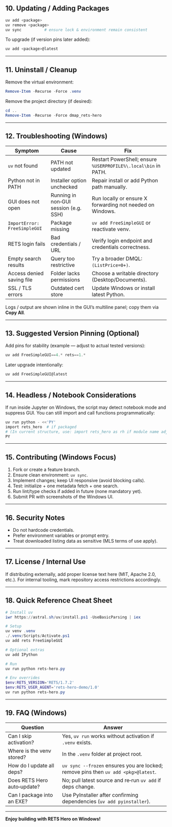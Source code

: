 ## 10. Updating / Adding Packages

```PowerShell
uv add <package>
uv remove <package>
uv sync          # ensure lock & environment remain consistent
```

To upgrade (if version pins later added):

```PowerShell
uv add <package>@latest
```

***

## 11. Uninstall / Cleanup

Remove the virtual environment:

```PowerShell
Remove-Item -Recurse -Force .venv
```

Remove the project directory (if desired):

```PowerShell
cd ..
Remove-Item -Recurse -Force dmap_rets-hero
```

***

## 12. Troubleshooting (Windows)

| Symptom                      | Cause                                 | Fix                                                            |
| ---------------------------- | ------------------------------------- | -------------------------------------------------------------- |
| `uv` not found               | PATH not updated                      | Restart PowerShell; ensure `%USERPROFILE%\.local\bin` in PATH. |
| Python not in PATH           | Installer option unchecked            | Repair install or add Python path manually.                    |
| GUI does not open            | Running in non‑GUI session (e.g. SSH) | Run locally or ensure X forwarding not needed on Windows.      |
| `ImportError: FreeSimpleGUI` | Package missing                       | `uv add FreeSimpleGUI` or reactivate venv.                     |
| RETS login fails             | Bad credentials / URL                 | Verify login endpoint and credentials correctness.             |
| Empty search results         | Query too restrictive                 | Try a broader DMQL: `(ListPrice=0+)`.                          |
| Access denied saving file    | Folder lacks permissions              | Choose a writable directory (Desktop/Documents).               |
| SSL / TLS errors             | Outdated cert store                   | Update Windows or install latest Python.                       |

Logs / output are shown inline in the GUI’s multiline panel; copy them via **Copy All**.

***

## 13. Suggested Version Pinning (Optional)

Add pins for stability (example — adjust to actual tested versions):

```PowerShell
uv add FreeSimpleGUI==4.* rets==1.*
```

Later upgrade intentionally:

```PowerShell
uv add FreeSimpleGUI@latest
```

***

## 14. Headless / Notebook Considerations

If run inside Jupyter on Windows, the script may detect notebook mode and suppress GUI. You can still import and call functions programmatically:

```PowerShell
uv run python - <<'PY'
import rets_hero  # if packaged
# (In current structure, use: import rets_hero as rh if module name adjusted)
PY
```

***

## 15. Contributing (Windows Focus)

1. Fork or create a feature branch.
2. Ensure clean environment: `uv sync`.
3. Implement changes; keep UI responsive (avoid blocking calls).
4. Test: initialize + one metadata fetch + one search.
5. Run lint/type checks if added in future (none mandatory yet).
6. Submit PR with screenshots of the Windows UI.

***

## 16. Security Notes

* Do not hardcode credentials.
* Prefer environment variables or prompt entry.
* Treat downloaded listing data as sensitive (MLS terms of use apply).

***

## 17. License / Internal Use

If distributing externally, add proper license text here (MIT, Apache 2.0, etc.). For internal tooling, mark repository access restrictions accordingly.

***

## 18. Quick Reference Cheat Sheet

```PowerShell
# Install uv
iwr https://astral.sh/uv/install.ps1 -UseBasicParsing | iex

# Setup
uv venv .venv
./.venv/Scripts/Activate.ps1
uv add rets FreeSimpleGUI

# Optional extras
uv add IPython

# Run
uv run python rets-hero.py

# Env overrides
$env:RETS_VERSION='RETS/1.7.2'
$env:RETS_USER_AGENT='rets-hero-demo/1.0'
uv run python rets-hero.py
```

***

## 19. FAQ (Windows)

| Question                    | Answer                                                                             |
| --------------------------- | ---------------------------------------------------------------------------------- |
| Can I skip activation?      | Yes, `uv run` works without activation if `.venv` exists.                          |
| Where is the venv stored?   | In the `.venv` folder at project root.                                             |
| How do I update all deps?   | `uv sync --frozen` ensures you are locked; remove pins then `uv add <pkg>@latest`. |
| Does RETS Hero auto‑update? | No; pull latest source and re‑run `uv add` if deps change.                         |
| Can I package into an EXE?  | Use PyInstaller after confirming dependencies (`uv add pyinstaller`).              |

***

**Enjoy building with RETS Hero on Windows!**
